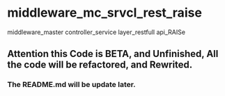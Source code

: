 # middleware_mc_srvcl_rest_raise
middleware_master controller_service layer_restfull api_RAISe


## Attention this Code is BETA, and Unfinished, All the code will be refactored, and Rewrited.
### The README.md will be update later.
